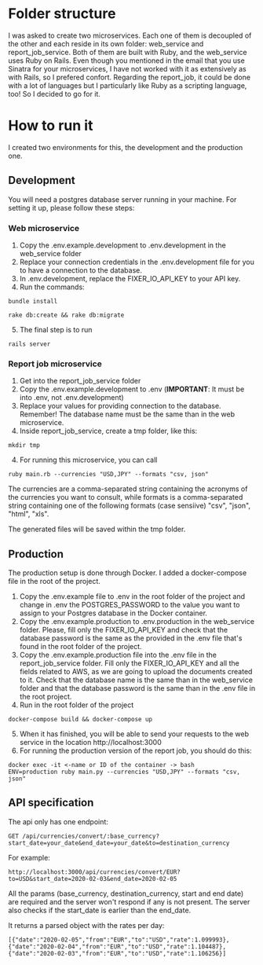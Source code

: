 # Folder structure

I was asked to create two microservices. Each one of them is decoupled of the other and each reside in its own folder: web_service and report_job_service. Both of them are built with Ruby, and the web_service uses Ruby on Rails. Even though you mentioned in the email that you use Sinatra for your microservices, I have not worked with it as extensively as with Rails, so I prefered confort. Regarding the report_job, it could be done with a lot of languages but I particularly like Ruby as a scripting language, too! So I decided to go for it.

# How to run it
I created two environments for this, the development and the production one. 

## Development
You will need a postgres database server running in your machine. For setting it up, please follow these steps:

### Web microservice

1. Copy the .env.example.development to .env.development in the web_service folder
2. Replace your connection credentials in the .env.development file for you to have a connection to the database.
3. In .env.development, replace the FIXER_IO_API_KEY to your API key.
4. Run the commands: 
```
bundle install

rake db:create && rake db:migrate
```
5. The final step is to run 
```
rails server
```

### Report job microservice
1. Get into the report_job_service folder
2. Copy the .env.example.development to .env (<b>IMPORTANT</b>: It must be into .env, not .env.development)
3. Replace your values for providing connection to the database. Remember! The database name must be the same than in the web microservice. 
4. Inside report_job_service, create a tmp folder, like this:
```
mkdir tmp
```
4. For running this microservice, you can call 
```
ruby main.rb --currencies "USD,JPY" --formats "csv, json"
```

The currencies are a comma-separated string containing the acronyms of the currencies you want to consult, while formats is a comma-separated string containing one of the following formats (case sensiive) "csv", "json", "html", "xls".

The generated files will be saved within the tmp folder.


## Production
The production setup is done through Docker. I added a docker-compose file in the root of the project. 

1. Copy the .env.example file to .env in the root folder of the project and change in .env the POSTGRES_PASSWORD to the value you want to assign to your Postgres database in the Docker container. 
2. Copy the .env.example.production to .env.production in the web_service folder. Please, fill only the FIXER_IO_API_KEY and check that the database password is the same as the provided in the .env file that's found in the root folder of the project.
3. Copy the .env.example.production file into the .env file in the report_job_service folder. Fill only the FIXER_IO_API_KEY and all the fields related to AWS, as we are going to upload the documents created to it. Check that the database name is the same than in the web_service folder and that the database password is the same than in the .env file in the root project.
4. Run in the root folder of the project
```
docker-compose build && docker-compose up
```
5. When it has finished, you will be able to send your requests to the web service in the location http://localhost:3000 
6. For running the production version of the report job, you should do this:
```
docker exec -it <-name or ID of the container -> bash
ENV=production ruby main.py --currencies "USD,JPY" --formats "csv, json"
```

## API specification
The api only has one endpoint:
```
GET /api/currencies/convert/:base_currency?start_date=your_date&end_date=your_date&to=destination_currency
```

For example: 
```
http://localhost:3000/api/currencies/convert/EUR?to=USD&start_date=2020-02-03&end_date=2020-02-05
```

All the params (base_currency, destination_currency, start and end date) are required and the server won't respond if any is not present. The server also checks if the start_date is earlier than the end_date.

It returns a parsed object with the rates per day:
```
[{"date":"2020-02-05","from":"EUR","to":"USD","rate":1.099993},{"date":"2020-02-04","from":"EUR","to":"USD","rate":1.104487},{"date":"2020-02-03","from":"EUR","to":"USD","rate":1.106256}]
```

